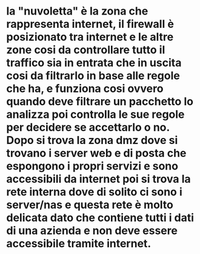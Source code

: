 # la "nuvoletta" è la zona che rappresenta internet, il firewall è posizionato tra internet e le altre zone cosi da controllare tutto il traffico sia in entrata che in uscita cosi da filtrarlo in base alle regole che ha, e funziona cosi ovvero quando deve filtrare un pacchetto lo analizza poi controlla le sue regole per decidere se accettarlo o no. Dopo si trova la zona dmz dove si trovano i server web e di posta che espongono i propri servizi e sono accessibili da internet poi si trova la rete interna dove di solito ci sono i server/nas e questa rete è molto delicata dato che contiene tutti i dati di una azienda e non deve essere accessibile tramite internet.
